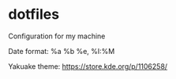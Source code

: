 # dotfiles
Configuration for my machine


Date format: %a %b %e, %I:%M

Yakuake theme: https://store.kde.org/p/1106258/

